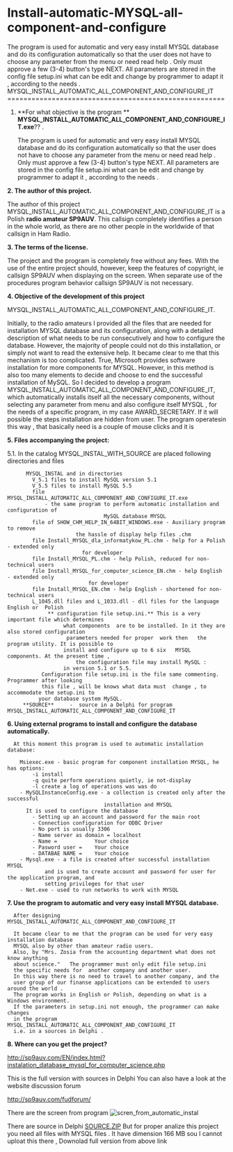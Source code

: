 # Install-automatic-MYSQL-all-component-and-configure
The program is used for automatic and very easy install MYSQL database    and do its configuration automatically so that the user does not have to choose    any parameter from the menu or need read help . Only must approve a few (3-4) button's  type    NEXT. All parameters are stored in the config file setup.ini     what can be edit and change by  programmer to adapt it , according to the needs .
MYSQL_INSTALL_AUTOMATIC_ALL_COMPONENT_AND_CONFIGURE_IT
					======================================================

1. **For what objective is the program **
**MYSQL_INSTALL_AUTOMATIC_ALL_COMPONENT_AND_CONFIGURE_IT.exe**?? .

   The program is used for automatic and very easy install MYSQL database
   and do its configuration automatically so that the user does not have to choose
   any parameter from the menu or need read help . Only must approve a few (3-4) button's  type
   NEXT. All parameters are stored in the config file setup.ini 
   what can be edit and change by  programmer to adapt it , according to the needs .

**2. The author of this project.**
   
   The author of this project MYSQL_INSTALL_AUTOMATIC_ALL_COMPONENT_AND_CONFIGURE_IT
   is a Polish **radio amateur SP9AUV**. This callsign completely identifies a person 
   in the whole world, as there are no other people in the worldwide of that 
   callsign in Ham Radio.

**3. The terms of the license.**
   
   The project and the program is completely free without any fees. With the use of the 
   entire project should, however, keep the features of copyright, ie callsign SP9AUV 
   when displaying on the screen. When separate use  of the procedures program 
   behavior callsign  SP9AUV is not necessary.
   
**4. Objective of the development of this project**
   
   MYSQL_INSTALL_AUTOMATIC_ALL_COMPONENT_AND_CONFIGURE_IT.
   
   Initially, to the radio amateurs I provided all the files that are needed for installation
   MYSQL database and its configuration, along with a detailed description of what needs 
   to be run consecutively and how to configure the database. However, the majority of 
   people could not do this installation, or simply not want to read the extensive help.
   It became clear to me that this mechanism is too complicated.
   True, Microsoft provides software installation for  more
   components for MYSQL. However,  in this method is also too many elements
   to decide and choose to end the successful installation of MySQL.
   So I decided to develop a program MYSQL_INSTALL_AUTOMATIC_ALL_COMPONENT_AND_CONFIGURE_IT,
   which automatically installs itself all the necessary components, without selecting
   any parameter from menu and also configure itself MYSQL ,  for the needs of a specific 
   program, in my case AWARD_SECRETARY. If it will possible the steps installation are hidden from
   user. The program operatesin this way ,  that basically need is a couple of mouse clicks and it is

**5. Files  accompanying the project:**
   
   5.1. In the catalog MYSQL_INSTAL_WITH_SOURCE    are placed following directories and files
          
          MYSQL_INSTAL and in directories
			V_5.1 files to install MySQL version 5.1
			V_5.5 files to install MySQL 5.5
			file MYSQL_INSTALL_AUTOMATIC_ALL_COMPONENT_AND_CONFIGURE_IT.exe
				- the same program to perform automatic installation and configuration of 
                                   MySQL database MYSQL
			file of SHOW_CHM_HELP_IN_64BIT_WINDOWS.exe - Auxiliary program to remove 
                          the hassle of display help files .chm
			file Install_MYSQL_dla_informatykow_PL.chm - help for a Polish - extended only 
                            for developer
			file Install_MYSQL_PL.chm - help Polish, reduced for non-technical users
			file Install_MYSQL_for_computer_science_EN.chm - help English - extended only 
                              for developer
			file Install_MYSQL_EN.chm - help English - shortened for non-technical users
			L_1045.dll files and L_1033.dll - dll files for the language English or  Polish
                 ** configuration file setup.ini.** This is a very important file which determines 
                      what components  are to be installed. In it they are also stored configuration 
                       parameters needed for proper  work then   the program utility. It is possible to 
                      install and configure up to 6 six   MYSQL components. At the present time , 
                          the configuration file may install MySQL : 
                      in version 5.1 or 5.5.
               Configuration file setup.ini is the file same commenting. Programmer after looking
               this file , will be knows what data must  change , to accommodate the setup.ini to
              your database system MySQL.
         **SOURCE**     -  source in a Delphi for program MYSQL_INSTALL_AUTOMATIC_ALL_COMPONENT_AND_CONFIGURE_IT

**6. Using external programs to install and configure the database automatically.**
   
      At this moment this program is used to automatic installation database:
		
		Msiexec.exe - basic program for component installation MYSQL, he has options:
			-i install
			-q quite perform operations quietly, ie not-display
			-l create a log of operations was was do 
		- MySQLInstanceConfig.exe - a collection is created only after the successful 
                                   installation and MYSQL
		  It is used to configure the database 
			- Setting up an account and password for the main root
			- Connection configuration for ODBC Driver
			- No port is usually 3306
			- Name server as domain = localhost
			- Name =           	Your choice
			- Pasword user = 	Your choice
			- DATABAE NAME = 	Your choice
		- Mysql.exe - a file is created after successful installation MYSQL
				and is used to create account and password for user for the application program, and
				setting privileges for that user
		- Net.exe - used to run networks to work with MYSQL
		
**7. Use the program to automatic and very easy install MYSQL database.**
   
      After designing MYSQL_INSTALL_AUTOMATIC_ALL_COMPONENT_AND_CONFIGURE_IT
   
      It became clear to me that the program can be used for very easy installation database
      MYSQL also by other than amateur radio users.
      Also, by "Mrs. Zosia from the accounting department what does not know anything 
      about science."   The programmer must only edit file setup.ini
      the specific needs for  another company and another user.
      In this way there is no need to travel to another company, and the 
      user group of our finanse applications can be extended to users around the world .
      The program works in English or Polish, depending on what is a Windows environment.
      If the parameters in setup.ini not enough, the programmer can make changes
      in the program MYSQL_INSTALL_AUTOMATIC_ALL_COMPONENT_AND_CONFIGURE_IT
      i.e. in a sources in Delphi .
   
**8. Where can you get the project?**
     
   http://sp9auv.com/EN/index.html?instalation_database_mysql_for_computer_science.php
    
  This is the full version with sources in Delphi
   	You can also have a look at the website discussion forum
			
http://sp9auv.com/fudforum/

There are the screen from program
![scren_from_automatic_instal](https://cloud.githubusercontent.com/assets/16939175/13634298/faf311d4-e5f4-11e5-9249-93add1cc5ce3.jpg)

There are source in Delphi 
[SOURCE.ZIP](https://github.com/sp9auv/Install-automatic-MYSQL-all-component-and-configure/files/165038/SOURCE.ZIP)
But for proper analize this project you need all files with MYSQL files . It have dimension 
166 MB sou I cannot uploat this there , Downolad full version  from above link


